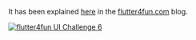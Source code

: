 It has been explained [here](https://flutter4fun.com/ui-challenge-6) in the [flutter4fun.com](https://flutter4fun.com/) blog.

[![flutter4fun UI Challenge 6](https://img.youtube.com/vi/o7cBCPWQGyc/0.jpg)](https://www.youtube.com/watch?v=o7cBCPWQGyc)
